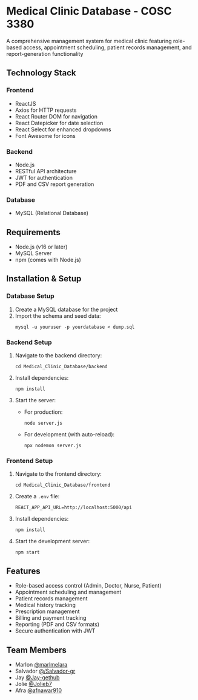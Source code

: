 # Medical Clinic Database - COSC 3380

A comprehensive management system for medical clinic featuring role-based access, appointment scheduling, patient records management, and report-generation functionality

## Technology Stack

### Frontend
- ReactJS
- Axios for HTTP requests
- React Router DOM for navigation
- React Datepicker for date selection
- React Select for enhanced dropdowns
- Font Awesome for icons

### Backend
- Node.js
- RESTful API architecture
- JWT for authentication
- PDF and CSV report generation

### Database
- MySQL (Relational Database)

## Requirements

- Node.js (v16 or later)
- MySQL Server
- npm (comes with Node.js)

## Installation & Setup

### Database Setup
1. Create a MySQL database for the project
2. Import the schema and seed data:
   ```
   mysql -u youruser -p yourdatabase < dump.sql
   ```

### Backend Setup
1. Navigate to the backend directory:
   ```
   cd Medical_Clinic_Database/backend
   ```

2. Install dependencies:
   ```
   npm install
   ```

3. Start the server:
   - For production:
     ```
     node server.js
     ```
   - For development (with auto-reload):
     ```
     npx nodemon server.js
     ```

### Frontend Setup
1. Navigate to the frontend directory:
   ```
   cd Medical_Clinic_Database/frontend
   ```

2. Create a `.env` file:
   ```
   REACT_APP_API_URL=http://localhost:5000/api
   ```

3. Install dependencies:
   ```
   npm install
   ```

4. Start the development server:
   ```
   npm start
   ```

## Features

- Role-based access control (Admin, Doctor, Nurse, Patient)
- Appointment scheduling and management
- Patient records management
- Medical history tracking
- Prescription management
- Billing and payment tracking
- Reporting (PDF and CSV formats)
- Secure authentication with JWT

## Team Members
- Marlon [@marlmelara](https://github.com/marlmelara)
- Salvador   [@/Salvador-gr](https://github.com/Salvador-gr)
- Jay  [@Jay-gethub](https://github.com/Jay-gethub)
- Jolie  [@Jolieb7](https://github.com/Jolieb7)
- Afra [@afnawar910](https://github.com/afnawar910)



